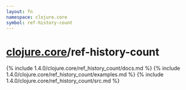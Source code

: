 ```yaml
---
layout: fn
namespace: clojure.core
symbol: ref-history-count
---
```


# [clojure.core](../)/ref-history-count

{% include 1.4.0/clojure.core/ref_history_count/docs.md %}
{% include 1.4.0/clojure.core/ref_history_count/examples.md %}
{% include 1.4.0/clojure.core/ref_history_count/src.md %}

